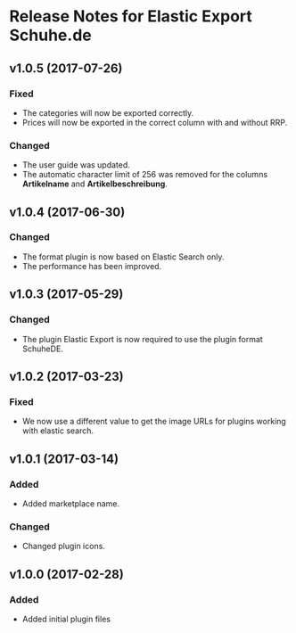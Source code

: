 # Release Notes for Elastic Export Schuhe.de

## v1.0.5 (2017-07-26)

### Fixed

- The categories will now be exported correctly.
- Prices will now be exported in the correct column with and without RRP.

### Changed
- The user guide was updated.
- The automatic character limit of 256 was removed for the columns **Artikelname** and **Artikelbeschreibung**.

## v1.0.4 (2017-06-30)

### Changed
- The format plugin is now based on Elastic Search only.
- The performance has been improved.

## v1.0.3 (2017-05-29)

### Changed
- The plugin Elastic Export is now required to use the plugin format SchuheDE.

## v1.0.2 (2017-03-23)

### Fixed
- We now use a different value to get the image URLs for plugins working with elastic search.

## v1.0.1 (2017-03-14)

### Added
- Added marketplace name.

### Changed
- Changed plugin icons.

## v1.0.0 (2017-02-28)
 
### Added
- Added initial plugin files
